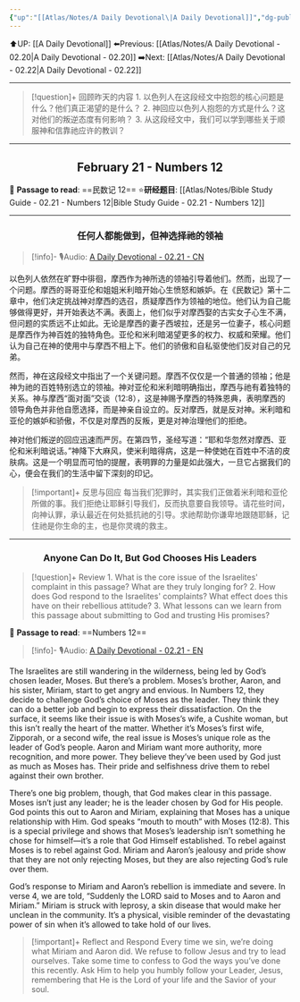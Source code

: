 ```yaml
---
{"up":"[[Atlas/Notes/A Daily Devotional\|A Daily Devotional]]","dg-publish":true,"permalink":"/atlas/notes/a-daily-devotional-02-21/","dgPassFrontmatter":true}
---
```


 ⬆️UP: [[A Daily Devotional]]
⬅️Previous: [[Atlas/Notes/A Daily Devotional - 02.20\|A Daily Devotional - 02.20]]
➡️Next: [[Atlas/Notes/A Daily Devotional - 02.22\|A Daily Devotional - 02.22]]

---

> [!question]+ 回顾昨天的内容
> 1.⁠ ⁠以色列人在这段经文中抱怨的核心问题是什么？他们真正渴望的是什么？
> 2.⁠ ⁠神回应以色列人抱怨的方式是什么？这对他们的叛逆态度有何影响？
> 3.⁠ ⁠从这段经文中，我们可以学到哪些关于顺服神和信靠祂应许的教训？

---
## <center>February 21 - Numbers 12</center>

📖 **Passage to read**: ==民数记 12==
⭐**研经题目**: [[Atlas/Notes/Bible Study Guide - 02.21 - Numbers 12\|Bible Study Guide - 02.21 - Numbers 12]]

---
### <center>任何人都能做到，但神选择祂的领袖</center>

> [!info]- 🎙️Audio: [A Daily Devotional - 02.21 - CN]()

以色列人依然在旷野中徘徊，摩西作为神所选的领袖引导着他们。然而，出现了一个问题。摩西的哥哥亚伦和姐姐米利暗开始心生愤怒和嫉妒。在《民数记》第十二章中，他们决定挑战神对摩西的选召，质疑摩西作为领袖的地位。他们认为自己能够做得更好，并开始表达不满。表面上，他们似乎对摩西娶的古实女子心生不满，但问题的实质远不止如此。无论是摩西的妻子西坡拉，还是另一位妻子，核心问题是摩西作为神百姓的独特角色。亚伦和米利暗渴望更多的权力、权威和荣耀。他们认为自己在神的使用中与摩西不相上下。他们的骄傲和自私驱使他们反对自己的兄弟。

然而，神在这段经文中指出了一个关键问题。摩西不仅仅是一个普通的领袖；他是神为祂的百姓特别选立的领袖。神对亚伦和米利暗明确指出，摩西与祂有着独特的关系。神与摩西“面对面”交谈（12:8），这是神赐予摩西的特殊恩典，表明摩西的领导角色并非他自愿选择，而是神亲自设立的。反对摩西，就是反对神。米利暗和亚伦的嫉妒和骄傲，不仅是对摩西的反叛，更是对神治理他们的拒绝。

神对他们叛逆的回应迅速而严厉。在第四节，圣经写道：“耶和华忽然对摩西、亚伦和米利暗说话。”神降下大麻风，使米利暗得病，这是一种使她在百姓中不洁的皮肤病。这是一个明显而可怕的提醒，表明罪的力量是如此强大，一旦它占据我们的心，便会在我们的生活中留下深刻的印记。

> [!important]+ 反思与回应
每当我们犯罪时，其实我们正做着米利暗和亚伦所做的事。我们拒绝让耶稣引导我们，反而执意要自我领导。请花些时间，向神认罪，承认最近在何处抵抗祂的引导。求祂帮助你谦卑地跟随耶稣，记住祂是你生命的主，也是你灵魂的救主。

---
### <center>Anyone Can Do It, But God Chooses His Leaders</center>

> [!question]+ Review
> 1.⁠ ⁠What is the core issue of the Israelites' complaint in this passage? What are they truly longing for?
> 2.⁠ ⁠How does God respond to the Israelites' complaints? What effect does this have on their rebellious attitude?
> 3.⁠ ⁠What lessons can we learn from this passage about submitting to God and trusting His promises?

📖 **Passage to read**: ==Numbers 12==

> [!info]- 🎙️Audio: [A Daily Devotional - 02.21 - EN]()  

The Israelites are still wandering in the wilderness, being led by God’s chosen leader, Moses. But there’s a problem. Moses’s brother, Aaron, and his sister, Miriam, start to get angry and envious. In Numbers 12, they decide to challenge God’s choice of Moses as the leader. They think they can do a better job and begin to express their dissatisfaction. On the surface, it seems like their issue is with Moses’s wife, a Cushite woman, but this isn’t really the heart of the matter. Whether it’s Moses’s first wife, Zipporah, or a second wife, the real issue is Moses’s unique role as the leader of God’s people. Aaron and Miriam want more authority, more recognition, and more power. They believe they’ve been used by God just as much as Moses has. Their pride and selfishness drive them to rebel against their own brother.

There’s one big problem, though, that God makes clear in this passage. Moses isn’t just any leader; he is the leader chosen by God for His people. God points this out to Aaron and Miriam, explaining that Moses has a unique relationship with Him. God speaks “mouth to mouth” with Moses (12:8). This is a special privilege and shows that Moses’s leadership isn’t something he chose for himself—it’s a role that God Himself established. To rebel against Moses is to rebel against God. Miriam and Aaron’s jealousy and pride show that they are not only rejecting Moses, but they are also rejecting God’s rule over them.

God’s response to Miriam and Aaron’s rebellion is immediate and severe. In verse 4, we are told, “Suddenly the LORD said to Moses and to Aaron and Miriam.” Miriam is struck with leprosy, a skin disease that would make her unclean in the community. It’s a physical, visible reminder of the devastating power of sin when it’s allowed to take hold of our lives. 

> [!important]+ Reflect and Respond
Every time we sin, we’re doing what Miriam and Aaron did. We refuse to follow Jesus and try to lead ourselves. Take some time to confess to God the ways you’ve done this recently. Ask Him to help you humbly follow your Leader, Jesus, remembering that He is the Lord of your life and the Savior of your soul.






















